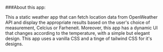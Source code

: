 ###About this app:

This a static weather app that can fetch location data from OpenWeather API and display the appropriate results based on the user's choice of measurement, Celcius or Farheneit. 
Moreover, this app has a dynamic UI that changes according to the temperature, with a simple but elegant design.
This app uses a vanilla CSS and a tinge of tailwind CSS for it's designs.

